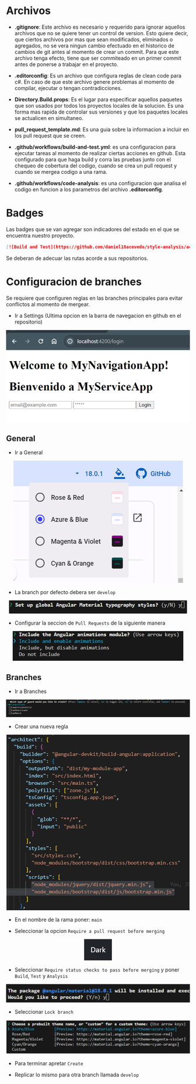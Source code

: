 # Archivos

- **.gitignore**: Este archivo es necesario y requerido para ignorar aquellos archivos que no se quiere tener un control de version. Esto quiere decir, que ciertos archivos por mas que sean modificados, eliminados o agregados, no se vera ningun cambio efectuado en el historico de cambios de git antes al momento de crear un commit. Para que este archivo tenga efecto, tiene que ser commiteado en un primer commit antes de ponerse a trabajar en el proyecto.

- **.editorconfig**: Es un archivo que configura reglas de clean code para c#. En caso de que este archivo genere problemas al momento de compilar, ejecutar o tengan contradicciones.

- **Directory.Build.props**: Es el lugar para especificar aquellos paquetes que son usados por todos los proyectos locales de la solucion. Es una forma mas rapida de controlar sus versiones y que los paquetes locales se actualicen en simultaneo.

- **pull_request_template.md**: Es una guia sobre la informacion a incluir en los pull request que se creen.

- **.github/workflows/build-and-test.yml**: es una configuracion para ejecutar tareas al momento de realizar ciertas acciones en github. Esta configurado para que haga build y corra las pruebas junto con el chequeo de cobertura del codigo, cuando se crea un pull request y cuando se mergea codigo a una rama.

- **.github/workflows/code-analysis**: es una configuracion que analisa el codigo en funcion a los parametros del archivo **.editorconfig**.

# Badges

Las badges que se van agregar son indicadores del estado en el que se encuentra nuestro proyecto.

```md
[![Build and Test](https://github.com/daniel18acevedo/style-analysis/actions/workflows/build-and-test.yml/badge.svg?branch=main)](https://github.com/daniel18acevedo/style-analysis/actions/workflows/build-and-test.yml)
```

Se deberan de adecuar las rutas acorde a sus repositorios.

# Configuracion de branches

Se requiere que configuren reglas en las branches principales para evitar conflictos al momento de mergear.

- Ir a Settings (Ultima opcion en la barra de navegacion en github en el repositorio)
<p align="center">
<img src="images/image-1.png"/>
</p>

## General

- Ir a General
<p align="center">
<img src="images/image-10.png"/>
</p>

- La branch por defecto debera ser `develop`
<p align="center">
<img src="images/image-7.png"/>
</p>

- Configurar la seccion de `Pull Requests` de la siguiente manera
<p align="center">
<img src="images/image-8.png"/>
</p>

## Branches

- Ir a Branches
<p align="center">
<img src="images/image-2.png"/>
</p>

- Crear una nueva regla
<p align="center">
<img src="images/image-3.png"/>
</p>

- En el nombre de la rama poner: `main`

- Seleccionar la opcion `Require a pull request before merging`
<p align="center">
<img src="images/image-4.png"/>
</p>

- Seleccionar `Require status checks to pass before merging` y poner `Build`, `Test` y `Analysis`
<p align="center">
<img src="images/image-5.png"/>
</p>

- Seleccionar `Lock branch`
<p align="center">
<img src="images/image-6.png"/>
</p>

- Para terminar apretar `Create`

- Replicar lo mismo para otra branch llamada `develop`
